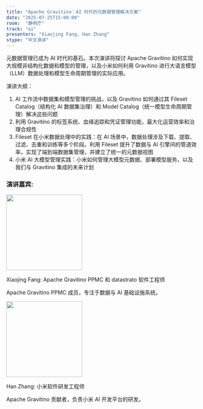```yaml
---
title: "Apache Gravitino：AI 时代的元数据管理解决方案"
date: "2025-07-25T15:00:00"
room:  "静明厅"
track: "ai"
presenters: "Xiaojing Fang, Han Zhang"
stype: "中文演讲"
---
```


元数据管理已成为 AI 时代的基石。本次演讲将探讨 Apache Gravitino 如何实现大规模非结构化数据和模型的管理，以及小米如何利用 Gravitino 进行大语言模型（LLM）数据处理和模型生命周期管理的实际应用。

演讲大纲：

1. AI 工作流中数据集和模型管理的挑战，以及 Gravitino 如何通过其 Fileset Catalog（结构化 AI 数据集治理）和 Model Catalog（统一模型生命周期管理）解决这些问题
2. 利用 Gravitino 的标签系统、血缘追踪和凭证管理功能，最大化运营效率和治理合规性
3. Fileset 在小米数据处理中的实践：在 AI 场景中，数据处理涉及下载、提取、过滤、去重和训练等多个阶段。利用 Fileset 提升了数据与 AI 引擎间的管道效率，实现了端到端数据集管理，并建立了统一的元数据视图
4. 小米 AI 大模型管理实践：小米如何管理大模型元数据、部署模型服务，以及我们与 Gravitino 集成的未来计划

### 演讲嘉宾:

<img src="https://sessionize.com/image/55b6-400o400o1-WRxegEMYqhs6HUADASeHmN.png" width="200" /><br/>

Xiaojing Fang: Apache Gravitino PPMC 和 datastrato 软件工程师

Apache Gravitino PPMC 成员，专注于数据与 AI 基础设施系统。

<img src="https://sessionize.com/image/c6a1-400o400o3-H4tLX5UCVAH5pUuZkhEF8i.png" width="200" /><br/>

Han Zhang: 小米软件研发工程师

Apache Gravitino 贡献者，负责小米 AI 开发平台的研发。